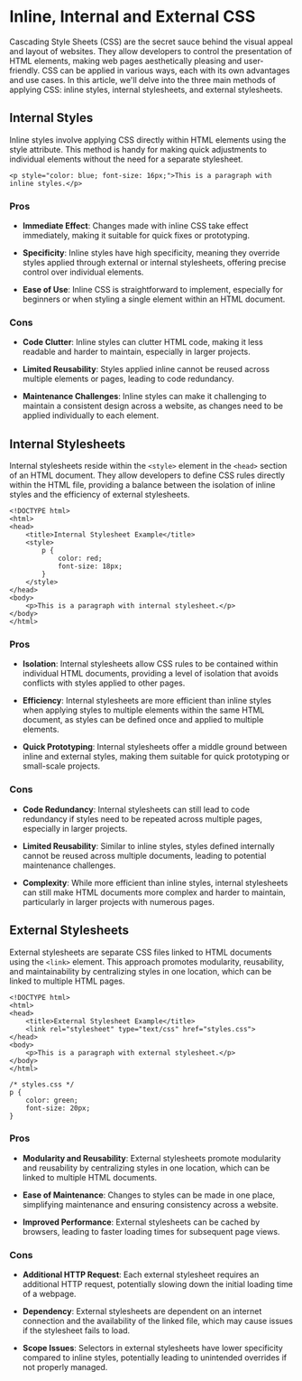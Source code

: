 # Inline, Internal and External CSS

Cascading Style Sheets (CSS) are the secret sauce behind the visual appeal and layout of websites. They allow developers to control the presentation of HTML elements, making web pages aesthetically pleasing and user-friendly. CSS can be applied in various ways, each with its own advantages and use cases. In this article, we'll delve into the three main methods of applying CSS: inline styles, internal stylesheets, and external stylesheets.


## Internal Styles

Inline styles involve applying CSS directly within HTML elements using the style attribute. This method is handy for making quick adjustments to individual elements without the need for a separate stylesheet.

```
<p style="color: blue; font-size: 16px;">This is a paragraph with inline styles.</p>
```

### Pros

- **Immediate Effect**: Changes made with inline CSS take effect immediately, making it suitable for quick fixes or prototyping.

- **Specificity**: Inline styles have high specificity, meaning they override styles applied through external or internal stylesheets, offering precise control over individual elements.

- **Ease of Use**: Inline CSS is straightforward to implement, especially for beginners or when styling a single element within an HTML document.

### Cons

- **Code Clutter**: Inline styles can clutter HTML code, making it less readable and harder to maintain, especially in larger projects.

- **Limited Reusability**: Styles applied inline cannot be reused across multiple elements or pages, leading to code redundancy.

- **Maintenance Challenges**: Inline styles can make it challenging to maintain a consistent design across a website, as changes need to be applied individually to each element.



## Internal Stylesheets

Internal stylesheets reside within the `<style>` element in the `<head>` section of an HTML document. They allow developers to define CSS rules directly within the HTML file, providing a balance between the isolation of inline styles and the efficiency of external stylesheets.

```
<!DOCTYPE html>
<html>
<head>
    <title>Internal Stylesheet Example</title>
    <style>
        p {
            color: red;
            font-size: 18px;
        }
    </style>
</head>
<body>
    <p>This is a paragraph with internal stylesheet.</p>
</body>
</html>
```

### Pros

- **Isolation**: Internal stylesheets allow CSS rules to be contained within individual HTML documents, providing a level of isolation that avoids conflicts with styles applied to other pages.

- **Efficiency**: Internal stylesheets are more efficient than inline styles when applying styles to multiple elements within the same HTML document, as styles can be defined once and applied to multiple elements.

- **Quick Prototyping**: Internal stylesheets offer a middle ground between inline and external styles, making them suitable for quick prototyping or small-scale projects.


### Cons

- **Code Redundancy**: Internal stylesheets can still lead to code redundancy if styles need to be repeated across multiple pages, especially in larger projects.

- **Limited Reusability**: Similar to inline styles, styles defined internally cannot be reused across multiple documents, leading to potential maintenance challenges.

- **Complexity**: While more efficient than inline styles, internal stylesheets can still make HTML documents more complex and harder to maintain, particularly in larger projects with numerous pages.



## External Stylesheets

External stylesheets are separate CSS files linked to HTML documents using the `<link>` element. This approach promotes modularity, reusability, and maintainability by centralizing styles in one location, which can be linked to multiple HTML pages.

```
<!DOCTYPE html>
<html>
<head>
    <title>External Stylesheet Example</title>
    <link rel="stylesheet" type="text/css" href="styles.css">
</head>
<body>
    <p>This is a paragraph with external stylesheet.</p>
</body>
</html>
```

```
/* styles.css */
p {
    color: green;
    font-size: 20px;
}
```

### Pros

- **Modularity and Reusability**: External stylesheets promote modularity and reusability by centralizing styles in one location, which can be linked to multiple HTML documents.

- **Ease of Maintenance**: Changes to styles can be made in one place, simplifying maintenance and ensuring consistency across a website.

- **Improved Performance**: External stylesheets can be cached by browsers, leading to faster loading times for subsequent page views.

### Cons

- **Additional HTTP Request**: Each external stylesheet requires an additional HTTP request, potentially slowing down the initial loading time of a webpage.

- **Dependency**: External stylesheets are dependent on an internet connection and the availability of the linked file, which may cause issues if the stylesheet fails to load.

- **Scope Issues**: Selectors in external stylesheets have lower specificity compared to inline styles, potentially leading to unintended overrides if not properly managed.
